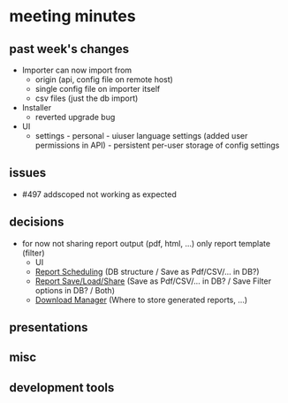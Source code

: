 # meeting minutes

## past week's changes
- Importer can now import from 
  - origin (api, config file on remote host)
  - single config file on importer itself
  - csv files (just the db import)
- Installer
  - reverted upgrade bug
- UI 
  - settings - personal - uiuser language settings (added user permissions in API) - persistent per-user storage of config settings

## issues
- #497 addscoped not working as expected

## decisions
- for now not sharing report output (pdf, html, ...) only report template (filter)
  - UI
  - [Report Scheduling](https://github.com/CactuseSecurity/firewall-orchestrator/issues/270) (DB structure / Save as Pdf/CSV/... in DB?)
  - [Report Save/Load/Share](https://github.com/CactuseSecurity/firewall-orchestrator/issues/335) (Save as Pdf/CSV/... in DB? / Save Filter options in DB? / Both)
  - [Download Manager](https://github.com/CactuseSecurity/firewall-orchestrator/issues/395) (Where to store generated reports, ...)

## presentations

## misc

## development tools
